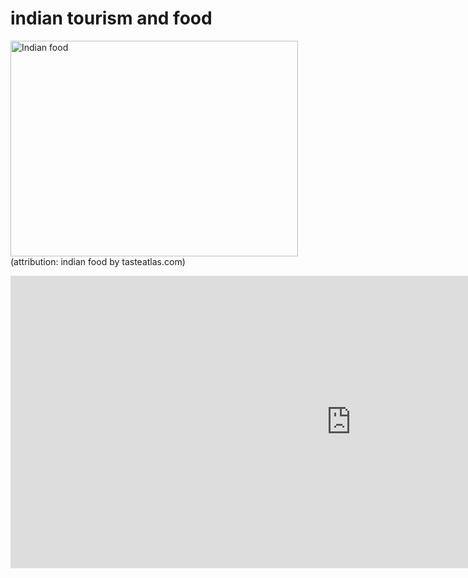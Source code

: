<h1>indian tourism and food</h1>

<img src="https://cdn.tasteatlas.com//images/toplistarticles/d0e6a0a79d5f4197a51f4ca065393ffe.jpg?mw=1300" alt="Indian food" width="460" height="345">
(attribution: indian food by tasteatlas.com)

<p> <iframe src="https://h5p.org/h5p/embed/1288411" width="1090" height="468" frameborder="0" allowfullscreen="allowfullscreen" allow="geolocation *; microphone *; camera *; midi *; encrypted-media *" title="Indian food and tourism"></iframe><script src="https://h5p.org/sites/all/modules/h5p/library/js/h5p-resizer.js" charset="UTF-8"></script>
  </p>

